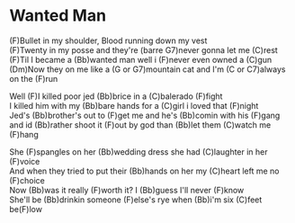 # Wanted Man

(F)Bullet in my shoulder, Blood running down my vest  
(F)Twenty in my posse and they're (barre G7)never gonna let me (C)rest  
(F)Til I became a (Bb)wanted man well i (F)never even owned a (C)gun  
(Dm)Now they on me like a (G or G7)mountain cat and I'm (C or C7)always
on the (F)run  
  
Well (F)I killed poor jed (Bb)brice in a (C)balerado (F)fight  
I killed him with my (Bb)bare hands for a (C)girl i loved that
(F)night  
Jed's (Bb)brother's out to (F)get me and he's (Bb)comin with his
(F)gang  
and id (Bb)rather shoot it (F)out by god than (Bb)let them (C)watch me
(F)hang  
  
She (F)spangles on her (Bb)wedding dress she had (C)laughter in her
(F)voice  
And when they tried to put their (Bb)hands on her my (C)heart left me no
(F)choice  
Now (Bb)was it really (F)worth it? I (Bb)guess I'll never (F)know  
She'll be (Bb)drinkin someone (F)else's rye when (Bb)i'm six (C)feet
be(F)low
